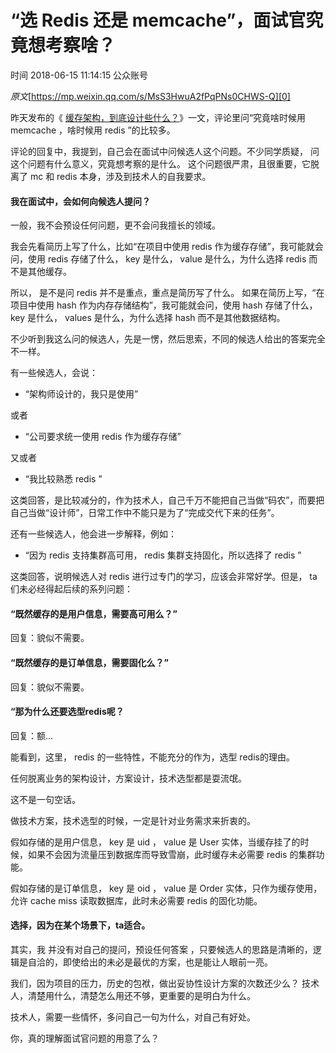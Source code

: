 # “选 Redis 还是 memcache”，面试官究竟想考察啥？

 时间 2018-06-15 11:14:15  公众账号

_原文_[https://mp.weixin.qq.com/s/MsS3HwuA2fPqPNs0CHWS-Q][0]


 昨天发布的《 [缓存架构，到底设计些什么？][3]》一文，评论里问“究竟啥时候用 memcache ，啥时候用 redis ”的比较多。

 评论的回复中，我提到，自己会在面试中问候选人这个问题。不少同学质疑，  问这个问题有什么意义，究竟想考察的是什么。   这个问题很严肃，且很重要，它脱离了 mc 和 redis 本身，涉及到技术人的自我要求。

#### 我在面试中，会如何向候选人提问？

一般，我不会预设任何问题，更不会问我擅长的领域。

 我会先看简历上写了什么，比如“在项目中使用 redis 作为缓存存储”，我可能就会问，使用 redis 存储了什么， key 是什么， value 是什么，为什么选择 redis 而不是其他缓存。

 所以，   是不是问 redis 并不是重点，重点是简历写了什么。    如果在简历上写，“在项目中使用 hash 作为内存存储结构”，我可能就会问，使用 hash 存储了什么， key 是什么， values 是什么，为什么选择 hash 而不是其他数据结构。

不少听到我这么问的候选人，先是一愣，然后思索，不同的候选人给出的答案完全不一样。

有一些候选人，会说：

* “架构师设计的，我只是使用”

或者

* “公司要求统一使用 redis 作为缓存存储”

又或者

* “我比较熟悉 redis ”

这类回答，是比较减分的，作为技术人，自己千万不能把自己当做“码农”，而要把自己当做“设计师”，日常工作中不能只是为了“完成交代下来的任务”。

还有一些候选人，他会进一步解释，例如：

* “因为 redis 支持集群高可用， redis 集群支持固化，所以选择了 redis ”

 这类回答，说明候选人对 redis 进行过专门的学习，应该会非常好学。但是， ta 们未必经得起后续的系列问题：

#### “既然缓存的是用户信息，需要高可用么？”

回复：貌似不需要。

#### “既然缓存的是订单信息，需要固化么？”

回复：貌似不需要。

#### “那为什么还要选型redis呢？

回复：额...

 能看到，这里， redis 的一些特性，不能充分的作为，选型 redis的理由。 

任何脱离业务的架构设计，方案设计，技术选型都是耍流氓。

这不是一句空话。

做技术方案，技术选型的时候，一定是针对业务需求来折衷的。

 假如存储的是用户信息， key 是 uid ， value 是 User 实体，当缓存挂了的时候，如果不会因为流量压到数据库而导致雪崩，此时缓存未必需要 redis 的集群功能。

 假如存储的是订单信息， key 是 oid ， value 是 Order 实体，只作为缓存使用，允许 cache miss 读取数据库，此时未必需要 redis 的固化功能。

#### 选择，因为在某个场景下，ta适合。

 其实，我  并没有对自己的提问，预设任何答案  ，只要候选人的思路是清晰的，逻辑是自洽的，即使给出的未必是最优的方案，也是能让人眼前一亮。

我们，因为项目的压力，历史的包袱，做出妥协性设计方案的次数还少么？ 技术人，清楚用什么，清楚怎么用还不够，更重要的是明白为什么。

技术人，需要一些情怀，多问自己一句为什么，对自己有好处。

你，真的理解面试官问题的用意了么？ 

[0]: https://mp.weixin.qq.com/s/MsS3HwuA2fPqPNs0CHWS-Q
[3]: http://mp.weixin.qq.com/s?__biz=MjM5ODYxMDA5OQ==&mid=2651961264&idx=1&sn=00b2ace48ad7f3630799c564b27af69a&chksm=bd2d026c8a5a8b7a8056de54768b19e24f781b1f6df1686aeee2d5174d5030967f3fb4375a1b&scene=21#wechat_redirect